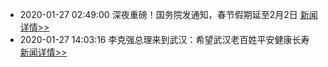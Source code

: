 
- 2020-01-27 02:49:00 深夜重磅！国务院发通知，春节假期延至2月2日  [新闻详情>>](http://news.sina.com.cn/c/2020-01-27/doc-iihnzahk6492256.shtml)
- 2020-01-27 14:03:16 李克强总理来到武汉：希望武汉老百姓平安健康长寿  [新闻详情>>](https://video.sina.cn/news/2020-01-27/detail-iihnzahk6562590.d.html)
